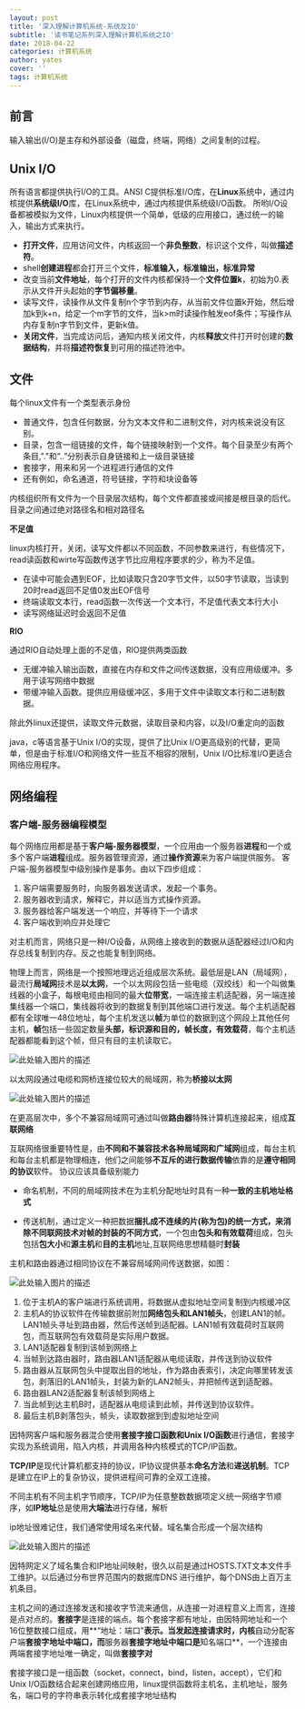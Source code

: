 ```yaml
---
layout: post
title: '深入理解计算机系统-系统及IO'
subtitle: '读书笔记系列深入理解计算机系统之IO'
date: 2018-04-22
categories: 计算机系统
author: yates
cover: ''
tags: 计算机系统
---
```



## 前言
输入输出(I/O)是主存和外部设备（磁盘，终端，网络）之间复制的过程。

## Unix I/O
所有语言都提供执行I/O的工具。ANSI C提供标准I/O库，在**Linux**系统中，通过内核提供**系统级I/O**库，在Linux系统中，通过内核提供系统级I/O函数。
所哟I/O设备都被模拟为文件，Linux内核提供一个简单，低级的应用接口，通过统一的输入，输出方式来执行。
- **打开文件**，应用访问文件，内核返回一个**非负整数**，标识这个文件，叫做**描述符**。
- shell**创建进程**都会打开三个文件，**标准输入，标准输出，标准异常**
- 改变当前**文件地址**，每个打开的文件内核都保持一个**文件位置k**，初始为0.表示从文件开头起始的**字节偏移量**。
- 读写文件，读操作从文件复制n个字节到内存，从当前文件位置k开始，然后增加k到k+n，给定一个m字节的文件，当k>m时读操作触发eof条件；写操作从内存复制n字节到文件，更新k值。
- **关闭文件**，当完成访问后，通知内核关闭文件，内核**释放**文件打开时创建的**数据结构**，并将**描述符恢复**到可用的描述符池中。

## 文件
每个linux文件有一个类型表示身份
- 普通文件，包含任何数据，分为文本文件和二进制文件，对内核来说没有区别。
- 目录，包含一组链接的文件，每个链接映射到一个文件。每个目录至少有两个条目,"."和“..”分别表示自身链接和上一级目录链接
- 套接字，用来和另一个进程进行通信的文件
- 还有例如，命名通道，符号链接，字符和块设备等

内核组织所有文件为一个目录层次结构，每个文件都直接或间接是根目录的后代。目录之间通过绝对路径名和相对路径名

**不足值**

linux内核打开，关闭，读写文件都以不同函数，不同参数来进行，有些情况下，read读函数和wirte写函数传送字节比应用程序要求的少，称为不足值。
- 在读中可能会遇到EOF，比如读取只含20字节文件，以50字节读取，当读到20时read返回不足值0发出EOF信号
- 终端读取文本行，read函数一次传送一个文本行，不足值代表文本行大小
- 读写网络延迟时会返回不足值

**RIO**

通过RIO自动处理上面的不足值，RIO提供两类函数
- 无缓冲输入输出函数，直接在内存和文件之间传送数据，没有应用级缓冲。多用于读写网络中数据
- 带缓冲输入函数。提供应用级缓冲区，多用于文件中读取文本行和二进制数据。

除此外linux还提供，读取文件元数据，读取目录和内容，以及I/O重定向的函数

java，c等语言基于Unix I/O的实现，提供了比Unix I/O更高级别的代替，更简单，但是由于标准I/O和网络文件一些互不相容的限制，Unix I/O比标准I/O更适合网络应用程序。

## 网络编程

### 客户端-服务器编程模型
每个网络应用都是基于**客户端-服务器模型**，一个应用由一个服务器**进程**和一个或多个客户端**进程**组成。服务器管理资源，通过**操作资源**来为客户端提供服务。
客户端-服务器模型中级别操作是事务。由以下四步组成：
1. 客户端需要服务时，向服务器发送请求，发起一个事务。
2. 服务器收到请求，解释它，并以适当方式操作资源。
3. 服务器给客户端发送一个响应，并等待下一个请求
4. 客户端收到响应并处理它

对主机而言，网络只是一种I/O设备，从网络上接收到的数据从适配器经过I/O和内存总线复制到内存。反之也能复制到网络。

物理上而言，网络是一个按照地理远近组成层次系统。最低层是LAN（局域网），最流行**局域网**技术是**以太网**，一个以太网段包括一些电缆（双绞线）和一个叫做集线器的小盒子，每根电缆由相同的最大**位带宽**，一端连接主机适配器，另一端连接集线器一个端口，集线器将收到的数据复制到其他端口进行发送。每个主机适配器都有全球唯一48位地址，每个主机发送以**帧**为单位的数据到这个网段上其他任何主机，**帧**包括一些固定数量**头部，标识源和目的，帧长度，有效载荷**，每个主机适配器都能看到这个帧，但只有目的主机读取它。

![此处输入图片的描述](http://pev96mxgw.bkt.clouddn.com/img/computer-system-Perspective/20.png)

以太网段通过电缆和网桥连接位较大的局域网，称为**桥接以太网**

![此处输入图片的描述](http://pev96mxgw.bkt.clouddn.com/img/computer-system-Perspective/21.png)

在更高层次中，多个不兼容局域网可通过叫做**路由器**特殊计算机连接起来，组成**互联网络**

互联网络很重要特性是，由**不同和不兼容技术各种局域网和广域网**组成，每台主机和每台主机都是物理相连，他们之间能够**不互斥的进行数据传输**依靠的是**遵守相同的协议**软件。
协议应该具备级别能力

- 命名机制，不同的局域网技术在为主机分配地址时具有一种**一致的主机地址格式**

- 传送机制，通过定义一种把数据**捆扎成不连续的片(称为包)**的统一方式，来消除**不同联网技术对帧的封装的不同方式**，一个包由**包头和有效载荷**组成，包头包括**包大小**和**源主机**和**目的主机**地址,互联网络思想精髓时**封装**

主机和路由器通过相同协议在不兼容局域网间传送数据，如图：

![此处输入图片的描述](http://pev96mxgw.bkt.clouddn.com/img/computer-system-Perspective/22.png)

1. 位于主机A的客户端进行系统调用，将数据从虚拟地址空间复制到内核缓冲区
2. 主机A的协议软件在传输数据前附加**网络包头和LAN1帧头**，创建LAN1的帧。LAN1帧头寻址到路由器，然后传送帧到适配器。LAN1帧有效载荷时互联网包，而互联网包有效载荷是实际用户数据。
3. LAN1适配器复制到该帧到网络上
4. 当帧到达路由器时，路由器LAN1适配器从电缆读取，并传送到协议软件
5. 路由器从互联网包头中提取出目的地址，作为路由表索引，决定向哪里转发该包，剥落旧的LAN1帧头，封装为新的LAN2帧头，并把帧传送到适配器。
6. 路由器LAN2适配器复制该帧到网络上
7. 当此帧到达主机B时，适配器从电缆读到此帧，并传送到协议软件。
8. 最后主机B剥落包头，帧头，读取数据到到虚拟地址空间

因特网客户端和服务器混合使用**套接字接口函数和Unix I/O函数**进行通信，套接字实现为系统调用，陷入内核，并调用各种内核模式的TCP/IP函数。

**TCP/IP**是现代计算机都支持的协议，IP协议提供基本**命名方法**和**递送机制**。TCP是建立在IP上的复杂协议，提供进程间可靠的全双工连接。

不同主机有不同主机字节顺序，TCP/IP为任意整数数据项定义统一网络字节顺序，如**IP地址**总是使用**大端法**进行存储，解析

ip地址很难记住，我们通常使用域名来代替。域名集合形成一个层次结构

![此处输入图片的描述](http://pev96mxgw.bkt.clouddn.com/img/computer-system-Perspective/23.png) 

因特网定义了域名集合和IP地址间映射，很久以前是通过HOSTS.TXT文本文件手工维护。以后通过分布世界范围内的数据库DNS
进行维护，每个DNS由上百万主机条目。

主机之间的通过连接发送和接收字节流来通信，从连接一对进程意义上而言，连接是点对点的。**套接字**是连接的端点。每个套接字都有地址，由因特网地址和一个16位整数接口组成，用**“地址：端口”**表示。当发起连接请求时，内核**自动分配客户端**套接字地址中端口，而**服务器**套接字地址中端口是**知名端口**，一个连接由两端套接字地址唯一确定，叫做**套接字对**

套接字接口是一组函数（socket，connect，bind，listen，accept），它们和Unix I/O函数结合起来创建网络应用，linux提供函数将主机名，主机地址，服务名，端口号的字符串表示转化成套接字地址结构



